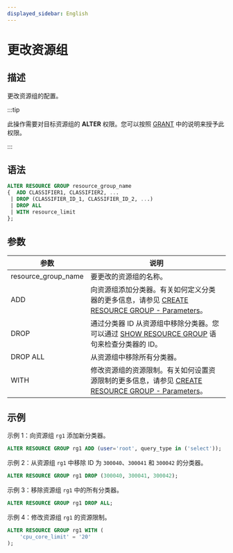 ```yaml
---
displayed_sidebar: English
---
```


# 更改资源组

## 描述

更改资源组的配置。

:::tip

此操作需要对目标资源组的 **ALTER** 权限。您可以按照 [GRANT](../account-management/GRANT.md) 中的说明来授予此权限。

:::

## 语法

```SQL
ALTER RESOURCE GROUP resource_group_name
{  ADD CLASSIFIER1, CLASSIFIER2, ...
 | DROP (CLASSIFIER_ID_1, CLASSIFIER_ID_2, ...)
 | DROP ALL
 | WITH resource_limit 
};
```

## 参数

|**参数**|**说明**|
|---|---|
|resource_group_name|要更改的资源组的名称。|
|ADD|向资源组添加分类器。有关如何定义分类器的更多信息，请参见 [CREATE RESOURCE GROUP - Parameters](../Administration/CREATE_RESOURCE_GROUP.md)。|
|DROP|通过分类器 ID 从资源组中移除分类器。您可以通过 [SHOW RESOURCE GROUP](../Administration/SHOW_RESOURCE_GROUP.md) 语句来检查分类器的 ID。|
|DROP ALL|从资源组中移除所有分类器。|
|WITH|修改资源组的资源限制。有关如何设置资源限制的更多信息，请参见 [CREATE RESOURCE GROUP - Parameters](../Administration/CREATE_RESOURCE_GROUP.md)。|

## 示例

示例 1：向资源组 `rg1` 添加新分类器。

```SQL
ALTER RESOURCE GROUP rg1 ADD (user='root', query_type in ('select'));
```

示例 2：从资源组 `rg1` 中移除 ID 为 `300040`、`300041` 和 `300042` 的分类器。

```SQL
ALTER RESOURCE GROUP rg1 DROP (300040, 300041, 300042);
```

示例 3：移除资源组 `rg1` 中的所有分类器。

```SQL
ALTER RESOURCE GROUP rg1 DROP ALL;
```

示例 4：修改资源组 `rg1` 的资源限制。

```SQL
ALTER RESOURCE GROUP rg1 WITH (
    'cpu_core_limit' = '20'
);
```